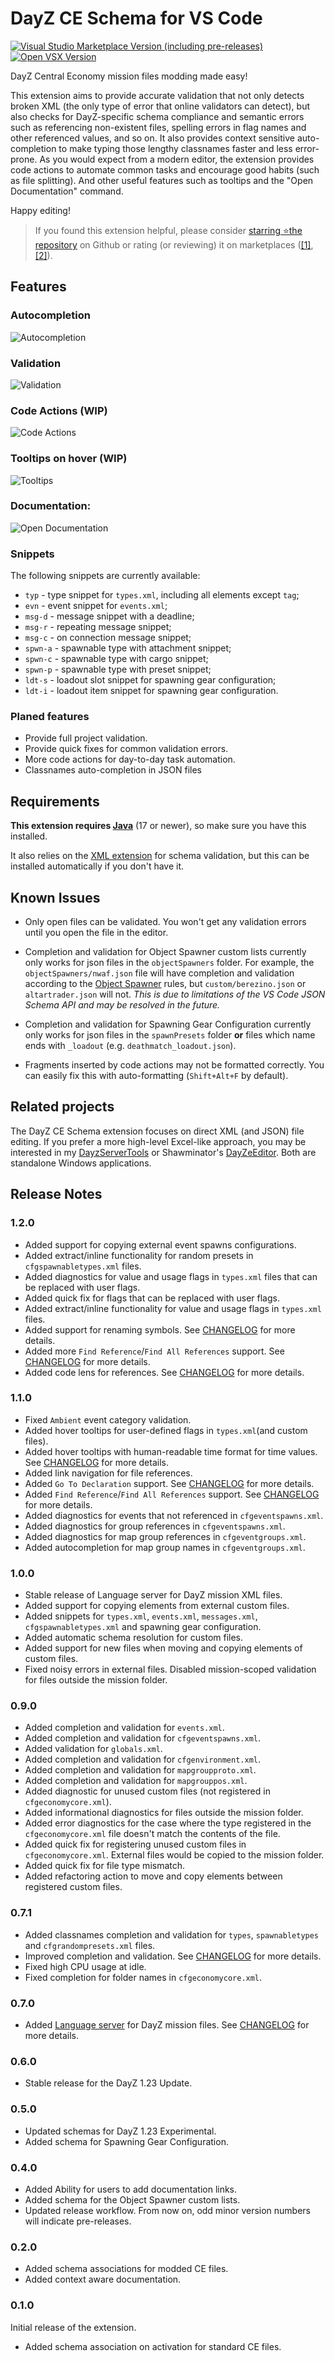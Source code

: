 # DayZ CE Schema for VS Code
[![Visual Studio Marketplace Version (including pre-releases)](https://img.shields.io/visual-studio-marketplace/v/rvost.dayz-ce-schema?style=for-the-badge&logo=visualstudiocode&label=VS%20Marketplace&color=informational)
](https://marketplace.visualstudio.com/items?itemName=rvost.dayz-ce-schema)
[![Open VSX Version](https://img.shields.io/open-vsx/v/rvost/dayz-ce-schema?style=for-the-badge&logo=vscodium&color=informational)](https://open-vsx.org/extension/rvost/dayz-ce-schema)

DayZ Central Economy mission files modding made easy!

This extension aims to provide accurate validation that not only detects broken XML (the only type of error that online validators can detect), but also checks for DayZ-specific schema compliance and semantic errors such as referencing non-existent files, spelling errors in flag names and other referenced values, and so on.
It also provides context sensitive auto-completion to make typing those lengthy classnames faster and less error-prone.
As you would expect from a modern editor, the extension provides code actions to automate common tasks and encourage good habits (such as file splitting).
And other useful features such as tooltips and the "Open Documentation" command.

Happy editing!

> If you found this extension helpful, please consider [starring ⭐the repository](https://github.com/rvost/dayz-ce-schema/stargazers) on Github or rating (or reviewing) it on marketplaces ([[1]](https://marketplace.visualstudio.com/items?itemName=rvost.dayz-ce-schema&ssr=false#review-details), [[2]](https://open-vsx.org/extension/rvost/dayz-ce-schema/reviews)).

## Features

### Autocompletion

![Autocompletion](./assets/Autocompletion.gif)

### Validation

![Validation](./assets/Validation.png)

### Code Actions (WIP)

![Code Actions](./assets/CodeActions.gif)

### Tooltips on hover (WIP)

![Tooltips](./assets/TooltipsOnHover.gif)

### Documentation:

![Open Documentation](./assets/OpenDocumentation.gif)

### Snippets

The following snippets are currently available:

- `typ` - type snippet for `types.xml`, including all elements except `tag`;
- `evn` - event snippet for `events.xml`;
- `msg-d` - message snippet with a deadline;
- `msg-r` - repeating message snippet;
- `msg-c` - on connection message snippet;
- `spwn-a` - spawnable type with attachment snippet;
- `spwn-c` - spawnable type with cargo snippet;
- `spwn-p` - spawnable type with preset snippet;
- `ldt-s` - loadout slot snippet for spawning gear configuration;
- `ldt-i` - loadout item snippet for spawning gear configuration.

### Planed features

- Provide full project validation.
- Provide quick fixes for common validation errors.
- More code actions for day-to-day task automation.
- Classnames auto-completion in JSON files

## Requirements

**This extension requires [Java](https://www.java.com/)** (17 or newer), so make sure you have this installed.

It also relies on the [XML extension](https://marketplace.visualstudio.com/items?itemName=redhat.vscode-xml) for schema validation, but this can be installed automatically if you don't have it.

## Known Issues

- Only open files can be validated. You won't get any validation errors until you open the file in the editor.

- Completion and validation for Object Spawner custom lists currently only works  for json files in the `objectSpawners` folder.
For example, the `objectSpawners/nwaf.json` file will have completion and validation according to the [Object Spawner](https://community.bistudio.com/wiki?title=DayZ%3AObject_Spawner) rules, but `custom/berezino.json` or `altartrader.json` will not.
*This is due to limitations of the VS Code JSON Schema API and may be resolved in the future.* 

- Completion and validation for Spawning Gear Configuration currently only works for json files in the `spawnPresets` folder **or** files which name ends with `_loadout` (e.g. `deathmatch_loadout.json`).

- Fragments inserted by code actions may not be formatted correctly. You can easily fix this with auto-formatting (`Shift+Alt+F` by default).

## Related projects

The DayZ CE Schema extension focuses on direct XML (and JSON) file editing. 
If you prefer a more high-level Excel-like approach, you may be interested in my [DayzServerTools](https://github.com/rvost/DayzServerTools) or Shawminator's [DayZeEditor](https://github.com/Shawminator/DayZeEditor). Both are standalone Windows applications.

## Release Notes

### 1.2.0

- Added support for copying external event spawns configurations.
- Added extract/inline functionality for random presets in `cfgspawnabletypes.xml` files.
- Added diagnostics for value and usage flags in `types.xml` files that can be replaced with user flags.
- Added quick fix for flags that can be replaced with user flags.
- Added extract/inline functionality for value and usage flags in `types.xml` files.
- Added support for renaming symbols. See [CHANGELOG](CHANGELOG.md#120) for more details.
- Added more `Find Reference`/`Find All References` support. See [CHANGELOG](CHANGELOG.md#120) for more details.
- Added code lens for references. See [CHANGELOG](CHANGELOG.md#120) for more details.

### 1.1.0

- Fixed `Ambient` event category validation.
- Added hover tooltips for user-defined flags in `types.xml`(and custom files).
- Added hover tooltips with human-readable time format for time values. See [CHANGELOG](CHANGELOG.md#110) for more details.
- Added link navigation for file references.
- Added `Go To Declaration` support.  See [CHANGELOG](CHANGELOG.md#110) for more details.
- Added `Find Reference`/`Find All References` support. See [CHANGELOG](CHANGELOG.md#110) for more details.
- Added diagnostics for events that not referenced in `cfgeventspawns.xml`.
- Added diagnostics for group references in `cfgeventspawns.xml`.
- Added diagnostics for map group references in `cfgeventgroups.xml`.
- Added autocompletion for map group names in `cfgeventgroups.xml`.

### 1.0.0

- Stable release of Language server for DayZ mission XML files.
- Added support for copying elements from external custom files.
- Added snippets for `types.xml`, `events.xml`, `messages.xml`, `cfgspawnabletypes.xml` and spawning gear configuration.
- Added automatic schema resolution for custom files.
- Added support for new files when moving and copying elements of custom files.
- Fixed noisy errors in external files. Disabled mission-scoped validation for files outside the mission folder.

### 0.9.0

- Added completion and validation for `events.xml`.
- Added completion and validation for `cfgeventspawns.xml`.
- Added validation for `globals.xml`.
- Added completion and validation for `cfgenvironment.xml`.
- Added completion and validation for `mapgroupproto.xml`.
- Added completion and validation for `mapgrouppos.xml`.
- Added diagnostic for unused custom files (not registered in `cfgeconomycore.xml`).
- Added informational diagnostics for files outside the mission folder.
- Added error diagnostics for the case where the type registered in the `cfgeconomycore.xml` file doesn't match the contents of the file.
- Added quick fix for registering unused custom files in `cfgeconomycore.xml`. External files would be copied to the mission folder.
- Added quick fix for file type mismatch.
- Added refactoring action to move and copy elements between registered custom files.

### 0.7.1

- Added classnames completion and validation for `types`, `spawnabletypes` and `cfgrandompresets.xml` files.
- Improved completion and validation. See [CHANGELOG](CHANGELOG.md#071) for more details.
- Fixed high CPU usage at idle.
- Fixed completion for folder names in `cfgeconomycore.xml`.

### 0.7.0

- Added [Language server](https://microsoft.github.io/language-server-protocol/) for DayZ mission files. See [CHANGELOG](CHANGELOG.md#070) for more details.

### 0.6.0

- Stable release for the DayZ 1.23 Update.

### 0.5.0

- Updated schemas for DayZ 1.23 Experimental.
- Added schema for Spawning Gear Configuration.

### 0.4.0

- Added Ability for users to add documentation links.
- Added schema for the Object Spawner custom lists.
- Updated release workflow. From now on, odd minor version numbers will indicate pre-releases.

### 0.2.0

- Added schema associations for modded CE files.
- Added context aware documentation.

### 0.1.0

Initial release of the extension.

- Added schema association on activation for standard CE files.

